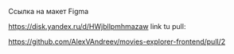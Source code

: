 Ссылка на макет Figma

https://disk.yandex.ru/d/HWjbllpmhmazaw
link tu pull:

https://github.com/AlexVAndreev/movies-explorer-frontend/pull/2
